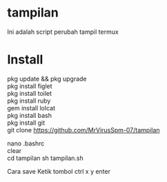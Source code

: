 # tampilan

Ini adalah script perubah tampil termux

# Install
pkg update && pkg upgrade             
pkg install figlet          
pkg install toilet               
pkg install ruby                   
gem install lolcat                    
pkg install bash                   
pkg install git                      
git clone https://github.com/MrVirusSpm-07/tampilan  
                     
nano .bashrc                  
clear                    
cd tampilan
sh tampilan.sh                 

Cara save
Ketik tombol ctrl x y enter
